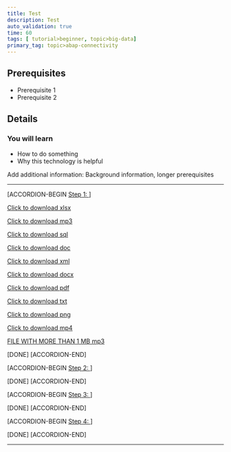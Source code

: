 ```yaml
---
title: Test
description: Test
auto_validation: true
time: 60
tags: [ tutorial>beginner, topic>big-data]
primary_tag: topic>abap-connectivity
---
```


## Prerequisites
 - Prerequisite 1
 - Prerequisite 2

## Details
### You will learn
  - How to do something
  - Why this technology is helpful

Add additional information: Background information, longer prerequisites

---

[ACCORDION-BEGIN [Step 1: ](XXXXX)]

[Click to download xlsx](Book1.xlsx)

[Click to download mp3](Jinglebellsringtone.mp3)

[Click to download sql](JOINS.sql)

[Click to download doc](1n.doc)

[Click to download xml](template.xml)

[Click to download docx](2n.docx)

[Click to download pdf](5n.pdf)

[Click to download txt](3n.txt)

[Click to download png](access40.png)

[Click to download mp4](4n.mp4)

[FILE WITH MORE THAN 1 MB mp3](ChristmasForKidsJingleBells.mp3)

[DONE]
[ACCORDION-END]

[ACCORDION-BEGIN [Step 2: ](XXXXX)]



[DONE]
[ACCORDION-END]


[ACCORDION-BEGIN [Step 3: ](XXXXX)]



[DONE]
[ACCORDION-END]

[ACCORDION-BEGIN [Step 4: ](XXXXX)]



[DONE]
[ACCORDION-END]



---
